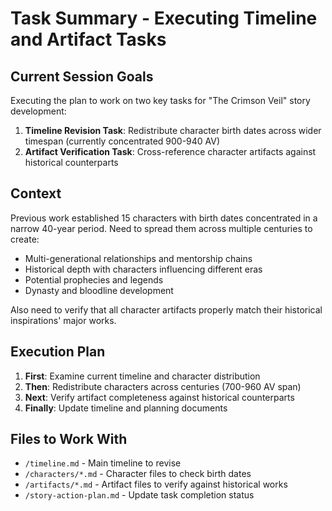 # Task Summary - Executing Timeline and Artifact Tasks

## Current Session Goals
Executing the plan to work on two key tasks for "The Crimson Veil" story development:

1. **Timeline Revision Task**: Redistribute character birth dates across wider timespan (currently concentrated 900-940 AV)
2. **Artifact Verification Task**: Cross-reference character artifacts against historical counterparts

## Context
Previous work established 15 characters with birth dates concentrated in a narrow 40-year period. Need to spread them across multiple centuries to create:
- Multi-generational relationships and mentorship chains
- Historical depth with characters influencing different eras  
- Potential prophecies and legends
- Dynasty and bloodline development

Also need to verify that all character artifacts properly match their historical inspirations' major works.

## Execution Plan
1. **First**: Examine current timeline and character distribution
2. **Then**: Redistribute characters across centuries (700-960 AV span)
3. **Next**: Verify artifact completeness against historical counterparts
4. **Finally**: Update timeline and planning documents

## Files to Work With
- `/timeline.md` - Main timeline to revise
- `/characters/*.md` - Character files to check birth dates
- `/artifacts/*.md` - Artifact files to verify against historical works
- `/story-action-plan.md` - Update task completion status
